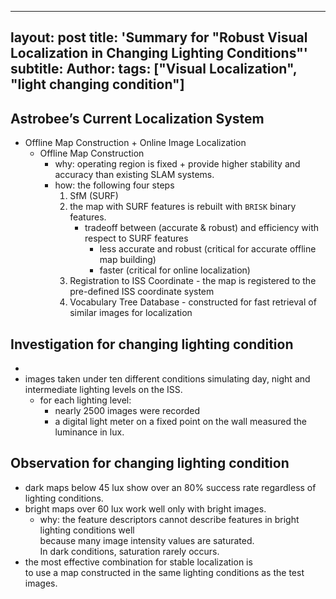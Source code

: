 
---
layout: post
title: 'Summary for "Robust Visual Localization in Changing Lighting Conditions"'
subtitle: Author: 
tags: ["Visual Localization", "light changing condition"]
---

## Astrobee’s Current Localization System
- Offline Map Construction + Online Image Localization
  - Offline Map Construction
    - why: operating region is fixed + provide higher stability and accuracy than existing SLAM systems.
    - how: the following four steps <br>
      1. SfM (SURF)
      2. the map with SURF features is rebuilt with `BRISK` binary features. <br>
         - tradeoff between (accurate & robust) and efficiency with respect to SURF features
            - less accurate and robust (critical for accurate offline map building) 
            - faster (critical for online localization)
      3. Registration to ISS Coordinate - the map is registered to the pre-defined ISS coordinate system
      4. Vocabulary Tree Database - constructed for fast retrieval of similar images for localization

## Investigation for changing lighting condition
- 
- images taken under ten different conditions simulating day, night and intermediate lighting levels on the ISS.
  - for each lighting level: 
      - nearly 2500 images were recorded
      - a digital light meter on a fixed point on the wall measured the luminance in lux.

## Observation for changing lighting condition
- dark maps below 45 lux show over an 80% success rate regardless of lighting conditions. 
- bright maps over 60 lux work well only with bright images.
  - why: the feature descriptors cannot describe features in bright lighting conditions well <br>
         because many image intensity values are saturated. <br>
         In dark conditions, saturation rarely occurs.
- the most effective combination for stable localization is <br>
  to use a map constructed in the same lighting conditions as the test images. 
  
